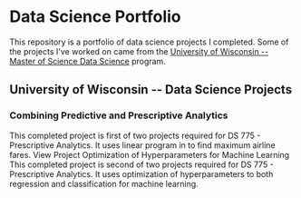 # Data Science Portfolio

This repository is a portfolio of data science projects I completed.  Some of the projects I've worked on came from the [University of Wisconsin  -- Master of Science Data Science](https://datasciencedegree.wisconsin.edu/) program.


## University of Wisconsin -- Data Science Projects
### Combining Predictive and Prescriptive Analytics
This completed project is first of two projects required for DS 775 - Prescriptive Analytics. It uses linear program in to find maximum airline fares.
View Project
Optimization of Hyperparameters for Machine Learning
This completed project is second of two projects required for DS 775 - Prescriptive Analytics. It uses optimization of hyperparameters to both regression and classification for machine learning.

